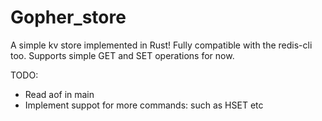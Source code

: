 # Gopher_store

A simple kv store implemented in Rust! Fully compatible with the redis-cli too.
Supports simple GET and SET operations for now.

TODO:

- Read aof in main
- Implement suppot for more commands: such as HSET etc

